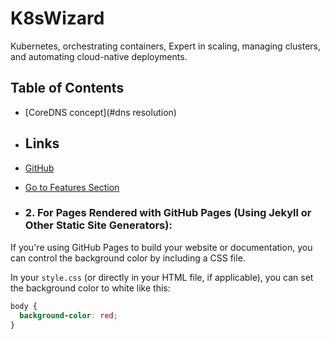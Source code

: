 # K8sWizard
Kubernetes, orchestrating containers, Expert in scaling, managing clusters, and automating cloud-native deployments.

## Table of Contents

* [CoreDNS concept](#dns resolution)
* ## Links
- [GitHub](https://github.com)
- [Go to Features Section](#features)

- ### 2. **For Pages Rendered with GitHub Pages (Using Jekyll or Other Static Site Generators):**
If you're using GitHub Pages to build your website or documentation, you can control the background color by including a CSS file.

In your `style.css` (or directly in your HTML file, if applicable), you can set the background color to white like this:

```css
body {
  background-color: red;
}
